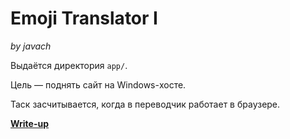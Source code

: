 # Emoji Translator I

*by javach*

Выдаётся директория `app/`.

Цель — поднять сайт на Windows-хосте.

Таск засчитывается, когда в переводчик работает в браузере.

**[Write-up](WRITEUP.md)**

